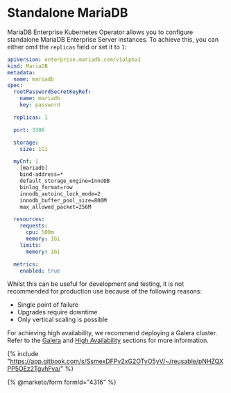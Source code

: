 # Standalone MariaDB

MariaDB Enterprise Kubernetes Operator allows you to configure standalone MariaDB Enterprise Server instances. To achieve this, you can either omit the `replicas` field or set it to `1`:

```yaml
apiVersion: enterprise.mariadb.com/v1alpha1
kind: MariaDB
metadata:
  name: mariadb
spec:
  rootPasswordSecretKeyRef:
    name: mariadb
    key: password

  replicas: 1

  port: 3306

  storage:
    size: 1Gi

  myCnf: |
    [mariadb]
    bind-address=*
    default_storage_engine=InnoDB
    binlog_format=row
    innodb_autoinc_lock_mode=2
    innodb_buffer_pool_size=800M
    max_allowed_packet=256M

  resources:
    requests:
      cpu: 500m
      memory: 1Gi
    limits:
      memory: 1Gi

  metrics:
    enabled: true
```

Whilst this can be useful for development and testing, it is not recommended for production use because of the following reasons:

* Single point of failure
* Upgrades require downtime
* Only vertical scaling is possible

For achieving high availability, we recommend deploying a Galera cluster. Refer to the [Galera](galera-cluster.md) and [High Availability](https://app.gitbook.com/s/3VYeeVGUV4AMqrA3zwy7/high-availability) sections for more information.

{% include "https://app.gitbook.com/s/SsmexDFPv2xG2OTyO5yV/~/reusable/pNHZQXPP5OEz2TgvhFva/" %}

{% @marketo/form formId="4316" %}
